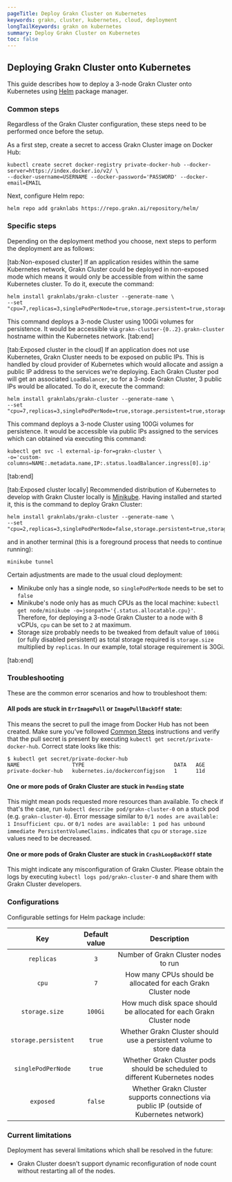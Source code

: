 ```yaml
---
pageTitle: Deploy Grakn Cluster on Kubernetes
keywords: grakn, cluster, kubernetes, cloud, deployment
longTailKeywords: grakn on kubernetes
summary: Deploy Grakn Cluster on Kubernetes
toc: false
---
```


## Deploying Grakn Cluster onto Kubernetes

This guide describes how to deploy a 3-node Grakn Cluster onto Kubernetes using [Helm](https://helm.sh/) package manager.


### Common steps

Regardless of the Grakn Cluster configuration, these steps need to be performed once before the setup.

As a first step, create a secret to access Grakn Cluster image on Docker Hub:

```
kubectl create secret docker-registry private-docker-hub --docker-server=https://index.docker.io/v2/ \
--docker-username=USERNAME --docker-password='PASSWORD' --docker-email=EMAIL
```

Next, configure Helm repo:

```
helm repo add graknlabs https://repo.grakn.ai/repository/helm/
```

### Specific steps

Depending on the deployment method you choose, next steps to perform the deployment are as follows:

<div class="tabs light">

[tab:Non-exposed cluster]
If an application resides within the same Kubernetes network, Grakn Cluster could be deployed in non-exposed mode
which means it would only be accessible from within the same Kubernetes cluster. To do it, execute the command:

```
helm install graknlabs/grakn-cluster --generate-name \
--set "cpu=7,replicas=3,singlePodPerNode=true,storage.persistent=true,storage.size=100Gi,exposed=false"
```

This command deploys a 3-node Cluster using 100Gi volumes for persistence. It would be accessible via `grakn-cluster-{0..2}.grakn-cluster`
hostname within the Kubernetes network.
[tab:end]

[tab:Exposed cluster in the cloud]
If an application does not use Kubernetes, Grakn Cluster needs to be exposed on public IPs. This is handled by cloud provider of Kubernetes
which would allocate and assign a public IP address to the services we're deploying. Each Grakn Cluster pod will get an associated `LoadBalancer`,
so for a 3-node Grakn Cluster, 3 public IPs would be allocated. To do it, execute the command:

```
helm install graknlabs/grakn-cluster --generate-name \
--set "cpu=7,replicas=3,singlePodPerNode=true,storage.persistent=true,storage.size=100Gi,exposed=true"
```

This command deploys a 3-node Cluster using 100Gi volumes for persistence.
It would be accessible via public IPs assigned to the services which can obtained via executing this command:

```
kubectl get svc -l external-ip-for=grakn-cluster \
-o='custom-columns=NAME:.metadata.name,IP:.status.loadBalancer.ingress[0].ip'
```
[tab:end]

[tab:Exposed cluster locally]
Recommended distribution of Kubernetes to develop with Grakn Cluster locally is [Minikube](https://minikube.sigs.k8s.io/).
Having installed and started it, this is the command to deploy Grakn Cluster:

```
helm install graknlabs/grakn-cluster --generate-name \
--set "cpu=2,replicas=3,singlePodPerNode=false,storage.persistent=true,storage.size=10Gi,exposed=true"
```

and in another terminal (this is a foreground process that needs to continue running):

```
minikube tunnel
```

Certain adjustments are made to the usual cloud deployment:

* Minikube only has a single node, so `singlePodPerNode` needs to be set to `false`
* Minikube's node only has as much CPUs as the local machine: `kubectl get node/minikube -o=jsonpath='{.status.allocatable.cpu}'`.
  Therefore, for deploying a 3-node Grakn Cluster to a node with 8 vCPUs, `cpu` can be set to `2` at maximum.
* Storage size probably needs to be tweaked from default value of `100Gi` (or fully disabled persistent)
  as total storage required is `storage.size` multiplied by `replicas`. In our example, total storage requirement is 30Gi.

[tab:end]
</div>

### Troubleshooting

These are the common error scenarios and how to troubleshoot them:

#### All pods are stuck in `ErrImagePull` or `ImagePullBackOff` state:
This means the secret to pull the image from Docker Hub has not been created. 
Make sure you've followed [Common Steps](#common-steps) instructions and verify that the pull secret is present by
executing `kubectl get secret/private-docker-hub`. Correct state looks like this:

```
$ kubectl get secret/private-docker-hub
NAME                 TYPE                             DATA   AGE
private-docker-hub   kubernetes.io/dockerconfigjson   1      11d
```

#### One or more pods of Grakn Cluster are stuck in `Pending` state
This might mean pods requested more resources than available. To check if that's the case, run
`kubectl describe pod/grakn-cluster-0` on a stuck pod (e.g. `grakn-cluster-0`). Error message similar to 
`0/1 nodes are available: 1 Insufficient cpu.` or `0/1 nodes are available: 1 pod has unbound immediate PersistentVolumeClaims.`
indicates that `cpu` or `storage.size` values need to be decreased.


#### One or more pods of Grakn Cluster are stuck in `CrashLoopBackOff` state
This might indicate any misconfiguration of Grakn Cluster. Please obtain the logs by executing
`kubectl logs pod/grakn-cluster-0` and share them with Grakn Cluster developers.

### Configurations

Configurable settings for Helm package include:

| Key | Default value | Description
| :----------------: | :------:| :---------------------------------------------------------------------------------------: |
| `replicas`          | `3`     | Number of Grakn Cluster nodes to run                                                     |
| `cpu`               | `7`     | How many CPUs should be allocated for each Grakn Cluster node                            |
| `storage.size`      | `100Gi` | How much disk space should be allocated for each Grakn Cluster node                      |
| `storage.persistent`| `true`  | Whether Grakn Cluster should use a persistent volume to store data                       |
| `singlePodPerNode`  | `true`  | Whether Grakn Cluster pods should be scheduled to different Kubernetes nodes             |
| `exposed`           | `false` | Whether Grakn Cluster supports connections via public IP (outside of Kubernetes network) |


### Current limitations

Deployment has several limitations which shall be resolved in the future:

* Grakn Cluster doesn't support dynamic reconfiguration of node count without restarting all of the nodes.
